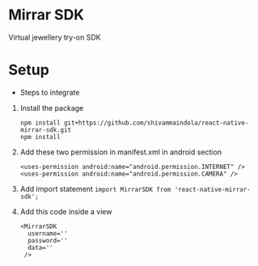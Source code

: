 # Mirrar SDK
Virtual jewellery try-on SDK

# Setup

- Steps to integrate

1. Install the package 
      ```
      npm install git+https://github.com/shivammaindola/react-native-mirrar-sdk.git
      npm install
      ```

2.       
    Add these two permission in manifest.xml in android section
    ```
    <uses-permission android:name="android.permission.INTERNET" />
    <uses-permission android:name="android.permission.CAMERA" />
    ```

3. Add import statement
 	```import MirrarSDK from 'react-native-mirrar-sdk';```

5. Add this code inside a view 

       <MirrarSDK
         username=''
         password=''
         data=''
        />


